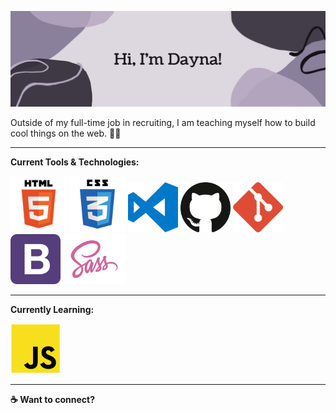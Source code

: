 ![Hero Banner](images/hero-banner.png)

Outside of my full-time job in recruiting, I am teaching myself how to build cool things on the web. :woman_technologist:

---

**Current Tools & Technologies:**

<p float="left">
  <img src="images/html-logo.png" width="90" height="90"/>
  <img src="images/css-logo.png" width="90" height="90"/>
  <img src="images/vs-code-logo.png" width="80" height="80"/>
  <img src="images/github-logo.png" width="80" height="80"/>
  <img src="images/git-logo.png" width="80" height="80"/>
  <img src="images/bootstrap-logo.png" width="80" height="80"/>
  <img src="images/sass-logo.png" width="100" height="80"/>
</p>

---

**Currently Learning:**

<p float="left">
  <img src="images/javascript-logo.png" width="80" height="80"/>
</p>

---

**:coffee: Want to connect?**

